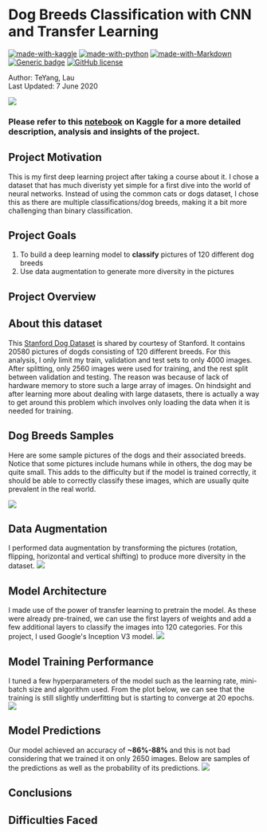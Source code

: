 # Dog Breeds Classification with CNN and Transfer Learning

[![made-with-kaggle](https://img.shields.io/badge/Made%20with-Kaggle-lightblue.svg)](https://www.kaggle.com/)
[![made-with-python](https://img.shields.io/badge/Made%20with-Python-blue.svg)](https://www.python.org/)
[![made-with-Markdown](https://img.shields.io/badge/Made%20with-Markdown-1f425f.svg)](http://commonmark.org)
[![Generic badge](https://img.shields.io/badge/STATUS-INPROGRESS-<COLOR>.svg)](https://shields.io/)
[![GitHub license](https://img.shields.io/github/license/teyang-lau/Heart_Disease_Prediction.svg)](https://github.com/teyang-lau/Heart_Disease_Prediction/blob/master/LICENSE)

Author: TeYang, Lau <br>
Last Updated: 7 June 2020

<img src = './Pictures/dogbreeds.jpg'>

### **Please refer to this [notebook](https://www.kaggle.com/teyang/dog-breeds-classification-using-transfer-learning?scriptVersionId=35621180) on Kaggle for a more detailed description, analysis and insights of the project.** 

## **Project Motivation** 
This is my first deep learning project after taking a course about it. I chose a dataset that has much diveristy yet simple for a first dive into the world of neural networks. Instead of using the common cats or dogs dataset, I chose this as there are multiple classifications/dog breeds, making it a bit more challenging than binary classification.

## **Project Goals** 
1. To build a deep learning model to **classify** pictures of 120 different dog breeds
2. Use data augmentation to generate more diversity in the pictures

## **Project Overview** 

## **About this dataset** 
This [Stanford Dog Dataset](http://vision.stanford.edu/aditya86/ImageNetDogs/) is shared by courtesy of Stanford. It contains 20580 pictures of dogds consisting of 120 different breeds. For this analysis, I only limit my train, validation and test sets to only 4000 images. After splitting, only 2560 images were used for training, and the rest split between validation and testing. The reason was because of lack of hardware memory to store such a large array of images. On hindsight and after learning more about dealing with large datasets, there is actually a way to get around this problem which involves only loading the data when it is needed for training.


## **Dog Breeds Samples** 
Here are some sample pictures of the dogs and their associated breeds. Notice that some pictures include humans while in others, the dog may be quite small. This adds to the difficulty but if the model is trained correctly, it should be able to correctly classify these images, which are usually quite prevalent in the real world.

<img src = './Pictures/samples.png'>

## **Data Augmentation** 
I performed data augmentation by transforming the pictures (rotation, flipping, horizontal and vertical shifting) to produce more diversity in the dataset. 
<img src = './Pictures/augmentation.png'>

## **Model Architecture** 
I made use of the power of transfer learning to pretrain the model. As these were already pre-trained, we can use the first layers of weights and add a few additional layers to classify the images into 120 categories. For this project, I used Google's Inception V3 model.
<img src = './Pictures/model_architecture.png'>


## **Model Training Performance** 
I tuned a few hyperparameters of the model such as the learning rate, mini-batch size and algorithm used. From the plot below, we can see that the training is still slightly underfitting but is starting to converge at 20 epochs.
<img src = './Pictures/evaluation.png'>

## **Model Predictions** 
Our model achieved an accuracy of **~86%-88%** and this is not bad considering that we trained it on only 2650 images. Below are samples of the predictions as well as the probability of its predictions.
<img src = './Pictures/predictions.png'>

## **Conclusions** 


## **Difficulties Faced** 


